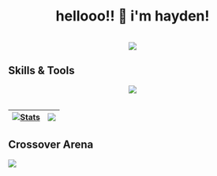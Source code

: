 <h1 align="center">hellooo!! 👋 i'm hayden!</h1>
<p align="center">
  <br>
  <img src="https://lanyard.cnrad.dev/api/478383244186746880">
</p>

## Skills & Tools
<p align="center">
    <img src="https://skillicons.dev/icons?i=discord,bots,github,js,lua,ps,&theme=dark">
    <br>
    <br>
</p>

| <a href="https://github.com/anuraghazra/github-readme-stats"><img align="center" src="https://github-readme-stats.vercel.app/api?username=envisiondev&show_icons=true&include_all_commits=true&theme=buefy&hide_border=true" alt="Stats" /></a> | <a href="https://github.com/anuraghazra/github-readme-stats"><img align="center" src="https://github-readme-stats.vercel.app/api/top-langs?username=envisiondev&layout=compact&theme=buefy&hide_border=true" /></a> |
| ------------- | ------------- |

## Crossover Arena
<div>
  <a href="https://discord.gg/crossoverarena">
     <img src="https://discord.com/api/guilds/1069170861661225020/widget.png?style=banner3">
  </a>
</div>
